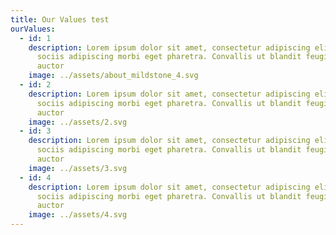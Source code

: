 ```yaml
---
title: Our Values test
ourValues:
  - id: 1
    description: Lorem ipsum dolor sit amet, consectetur adipiscing elit. Etiam
      sociis adipiscing morbi eget pharetra. Convallis ut blandit feugiat mollis
      auctor
    image: ../assets/about_mildstone_4.svg
  - id: 2
    description: Lorem ipsum dolor sit amet, consectetur adipiscing elit. Etiam
      sociis adipiscing morbi eget pharetra. Convallis ut blandit feugiat mollis
      auctor
    image: ../assets/2.svg
  - id: 3
    description: Lorem ipsum dolor sit amet, consectetur adipiscing elit. Etiam
      sociis adipiscing morbi eget pharetra. Convallis ut blandit feugiat mollis
      auctor
    image: ../assets/3.svg
  - id: 4
    description: Lorem ipsum dolor sit amet, consectetur adipiscing elit. Etiam
      sociis adipiscing morbi eget pharetra. Convallis ut blandit feugiat mollis
      auctor
    image: ../assets/4.svg
---
```

